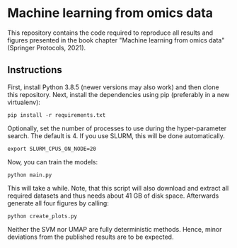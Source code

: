 # Machine learning from omics data

This repository contains the code required to reproduce all results and figures presented in the book chapter "Machine learning from omics data" (Springer Protocols, 2021).

## Instructions

First, install Python 3.8.5 (newer versions may also work) and then clone this repository. Next, install the dependencies using pip (preferably in a new virtualenv):

````shell
pip install -r requirements.txt
````

Optionally, set the number of processes to use during the hyper-parameter search. The default is 4. If you use SLURM, this will be done automatically.

````shell
export SLURM_CPUS_ON_NODE=20
````

Now, you can train the models:
````shell
python main.py
````

This will take a while. Note, that this script will also download and extract all required datasets and thus needs about 41 GB of disk space. Afterwards generate all four figures by calling:

````shell
python create_plots.py
````

Neither the SVM nor UMAP are fully deterministic methods. Hence, minor deviations from the published results are to be expected.